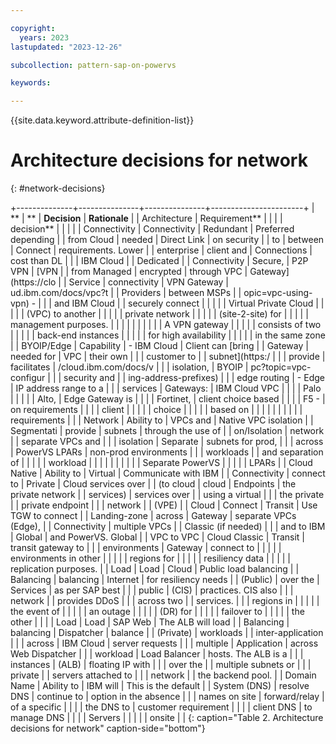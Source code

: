 ```yaml
---

copyright:
  years: 2023
lastupdated: "2023-12-26"

subcollection: pattern-sap-on-powervs

keywords:

---
```


{{site.data.keyword.attribute-definition-list}}

# Architecture decisions for network
{: #network-decisions}

+--------------+---------------+---------------+-----------------------+
| **           | **            | **Decision**  | **Rationale**         |
| Architecture | Requirement** |               |                       |
| decision**   |               |               |                       |
| Connectivity | Connectivity  | Redundant     | Preferred depending   |
| from Cloud   | needed        | Direct Link   | on security           |
| to           | between       | Connect       | requirements. Lower   |
| enterprise   | client and    | Connections   | cost than DL          |
|              | IBM Cloud     |               | Dedicated             |
| Connectivity | Secure,       | P2P VPN       | [VPN                  |
| from Managed | encrypted     | through VPC   | Gateway](https://clo  |
| Service      | connectivity  | VPN Gateway   | ud.ibm.com/docs/vpc?t |
| Providers    | between MSPs  |               | opic=vpc-using-vpn) - |
|              | and IBM Cloud |               | securely connect      |
|              |               |               | Virtual Private Cloud |
|              |               |               | (VPC) to another      |
|              |               |               | private network       |
|              |               |               | (site-2-site) for     |
|              |               |               | management purposes.  |
|              |               |               |                       |
|              |               |               | A VPN gateway         |
|              |               |               | consists of two       |
|              |               |               | back-end instances    |
|              |               |               | for high availability |
|              |               |               | in the same zone      |
| BYOIP/Edge   | Capability    | -   IBM Cloud | Client can [bring     |
| Gateway      | needed for    |     VPC       | their own             |
|              | customer to   |               | subnet](https:/       |
|              | provide       |   facilitates | /cloud.ibm.com/docs/v |
|              | isolation,    |     BYOIP     | pc?topic=vpc-configur |
|              | security and  |               | ing-address-prefixes) |
|              | edge routing  | -   Edge      | IP address range to a |
|              | services      |     Gateways: | IBM Cloud VPC         |
|              |               |     Palo      |                       |
|              |               |     Alto,     | Edge Gateway is       |
|              |               |     Fortinet, | client choice based   |
|              |               |     F5 -      | on requirements       |
|              |               |     client    |                       |
|              |               |     choice    |                       |
|              |               |     based on  |                       |
|              |               |               |                       |
|              |               |  requirements |                       |
| Network      | Ability to    | VPCs and      | Native VPC isolation  |
| Segmentati   | provide       | subnets       | through the use of    |
| on/Isolation | network       |               | separate VPCs and     |
|              | isolation     | Separate      | subnets for prod,     |
|              | across        | PowerVS LPARs | non-prod environments |
|              | workloads     |               | and separation of     |
|              |               |               | workload              |
|              |               |               |                       |
|              |               |               | Separate PowerVS      |
|              |               |               | LPARs                 |
| Cloud Native | Ability to    | Virtual       | Communicate with IBM  |
| Connectivity | connect to    | Private       | Cloud services over   |
| (to cloud    | cloud         | Endpoints     | the private network   |
| services)    | services over |               | using a virtual       |
|              | the private   |               | private endpoint      |
|              | network       |               | (VPE)                 |
| Cloud        | Connect       | Transit       | Use TGW to connect    |
| Landing-zone | across        | Gateway       | separate VPCs (Edge), |
| Connectivity | multiple VPCs |               | Classic (if needed)   |
|              | and to IBM    | Global        | and PowerVS. Global   |
| VPC to VPC   | Cloud Classic | Transit       | transit gateway to    |
|              | environments  | Gateway       | connect to            |
|              |               |               | environments in other |
|              |               |               | regions for           |
|              |               |               | resiliency data       |
|              |               |               | replication purposes. |
| Load         | Load          | Cloud         | Public load balancing |
| Balancing    | balancing     | Internet      | for resiliency needs  |
| (Public)     | over the      | Services      | as per SAP best       |
|              | public        | (CIS)         | practices. CIS also   |
|              | network       |               | provides DDoS         |
|              | across two    |               | services.             |
|              | regions in    |               |                       |
|              | the event of  |               |                       |
|              | an outage     |               |                       |
|              | (DR) for      |               |                       |
|              | failover to   |               |                       |
|              | the other     |               |                       |
| Load         | Load          | SAP Web       | The ALB will load     |
| Balancing    | balancing     | Dispatcher    | balance               |
| (Private)    | workloads     |               | inter-application     |
|              | across        | IBM Cloud     | server requests       |
|              | multiple      | Application   | across Web Dispatcher |
|              | workload      | Load Balancer | hosts. The ALB is a   |
|              | instances     | (ALB)         | floating IP with      |
|              | over the      |               | multiple subnets or   |
|              | private       |               | servers attached to   |
|              | network       |               | the backend pool.     |
| Domain Name  | Ability to    | IBM will      | This is the default   |
| System (DNS) | resolve DNS   | continue to   | option in the absence |
|              | names on site | forward/relay | of a specific         |
|              |               | the DNS to    | customer requirement  |
|              |               | client DNS    | to manage DNS         |
|              |               | Servers       |                       |
|              |               | onsite        |                       |
{: caption="Table 2. Architecture decisions for network" caption-side="bottom"}
